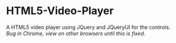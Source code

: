 # HTML5-Video-Player
A HTML5 video player using JQuery and JQueryUI for the controls.  
*Bug in Chrome, view on other browsers until this is fixed.*
